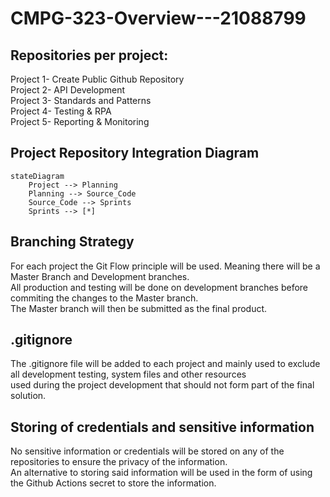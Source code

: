 # CMPG-323-Overview---21088799

## Repositories per project:
Project 1- Create Public Github Repository  
Project 2- API Development  
Project 3- Standards and Patterns    
Project 4- Testing & RPA    
Project 5- Reporting & Monitoring    
  
## Project Repository Integration Diagram 
```mermaid
stateDiagram
    Project --> Planning
    Planning --> Source_Code
    Source_Code --> Sprints
    Sprints --> [*]
```

## Branching Strategy
For each project the Git Flow principle will be used. Meaning there will be a Master Branch and Development branches.  
All production and testing will be done on development branches before commiting the changes to the Master branch.  
The Master branch will then be submitted as the final product.  
  
## .gitignore  
The .gitignore file will be added to each project and mainly used to exclude all development testing, system files and other resources  
used during the project development that should not form part of the final solution.  
  
## Storing of credentials and sensitive information
No sensitive information or credentials will be stored on any of the repositories to ensure the privacy of the information.  
An alternative to storing said information will be used in the form of using the Github Actions secret to store the information.
  
